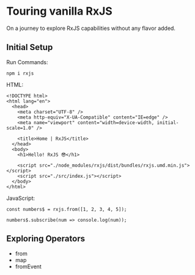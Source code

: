 # Touring vanilla RxJS

On a journey to explore RxJS capabilities without any flavor added.

## Initial Setup

Run Commands:
```
npm i rxjs
```

HTML:
```
<!DOCTYPE html>
<html lang="en">
  <head>
    <meta charset="UTF-8" />
    <meta http-equiv="X-UA-Compatible" content="IE=edge" />
    <meta name="viewport" content="width=device-width, initial-scale=1.0" />

    <title>Home | RxJS</title>
  </head>
  <body>
    <h1>Hello! RxJS 😎</h1>
    
    <script src="./node_modules/rxjs/dist/bundles/rxjs.umd.min.js"></script>
    <script src="./src/index.js"></script>
  </body>
</html>
```

JavaScript:
```
const numbers$ = rxjs.from([1, 2, 3, 4, 5]);

numbers$.subscribe(num => console.log(num));
```

## Exploring Operators

- from
- map
- fromEvent